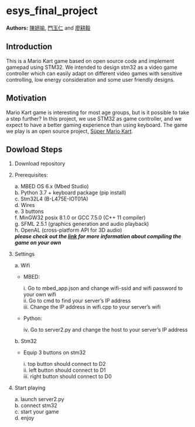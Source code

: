 esys_final_project
====
**Authors:** [陳妍喻](https://github.com/yenyuuuuu), 
[門玉仁](https://github.com/dennismenn) and 
[廖耕毅](https://github.com/danielliao66)


## Introduction 
This is a Mario Kart game based on open source code and implement gamepad using STM32. We intended to design stm32 as a video game controller which can easily adapt on different video games with sensitive controlling, low energy consideration and some user friendly designs.

## Motivation
Mario Kart game is interesting for most age groups, but is it possible to take a step further? In this project, we use STM32 as game controller, and we expect to have a better gaming experience than using keyboard. The game we play is an open source project, [Süper Mario Kart](https://github.com/vmbatlle/super-mario-kart).

## Dowload Steps
1.	Download repository
2.	Prerequisites:

    a. MBED OS 6.x (Mbed Studio)  
    b. Python 3.7 + keyboard package (pip install)  
    c. Stm32L4 (B-L475E-IOT01A)  
    d. Wires  
    e.	3 buttons  
    f. MinGW32 posix 8.1.0 or GCC 7.5.0 (C++ 11 compiler)  
    g. SFML 2.5.1 (graphics generation and audio playback)  
    h. OpenAL (cross-platform API for 3D audio)  
       ***please check out the [link](https://github.com/vmbatlle/super-mario-kart#21-prerequisites) for more information about compiling the game on your own***

3.	Settings

    a.	Wifi
    - MBED:

        i. Go to mbed_app.json and change wifi-ssid and wifi password to your own wifi  
        ii. Go to cmd to find your server’s IP address  
        iii. Change the IP address in wifi.cpp to your server’s wifi

    - Python:

        iv.	Go to server2.py and change the host to your server’s IP address

    b.	Stm32  

    - Equip 3 buttons on stm32 
    
        i. top button should connect to D2  
        ii. left button should connect to D1  
        iii. right button should connect to D0

4.	Start playing

    a.	launch server2.py  
    b. connect stm32  
    c. start your game   
    d. enjoy


